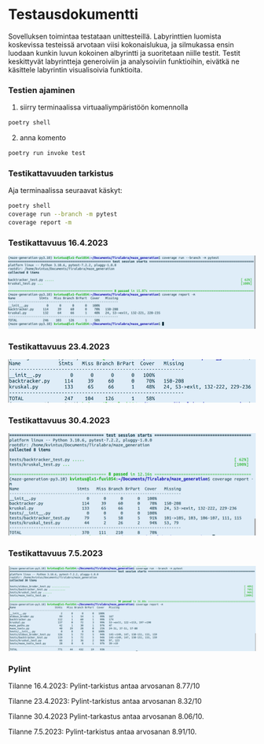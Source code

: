 # Testausdokumentti

Sovelluksen toimintaa testataan unittesteillä. Labyrinttien luomista koskevissa testeissä arvotaan viisi kokonaislukua, ja silmukassa ensin luodaan kunkin luvun kokoinen albyrintti ja suoritetaan niille testit. Testit keskittyvät labyrintteja generoiviin ja analysoiviin funktioihin, eivätkä ne käsittele labyrintin visualisoivia funktioita.

### Testien ajaminen

1. siirry terminaalissa virtuaaliympäristöön komennolla 
```bash
poetry shell
```
2. anna komento 
```bash
poetry run invoke test
```

### Testikattavuuden tarkistus

Aja terminaalissa seuraavat käskyt:
```bash
poetry shell
coverage run --branch -m pytest
coverage report -m
```



### Testikattavuus 16.4.2023
![Testikattavuus 16.4.2023](https://github.com/KatjaKvintus/maze_generation/blob/main/dokumentaatio/Kuvat/Testikattavuus%202023-04-6.png)


### Testikattavuus 23.4.2023

![](https://github.com/KatjaKvintus/maze_generation/blob/main/dokumentaatio/Kuvat/Testikattavuus%202023-04-23.png)


### Testikattavuus 30.4.2023

![](https://github.com/KatjaKvintus/maze_generation/blob/main/dokumentaatio/Kuvat/Testikattavuus%202023-04-30.png)


### Testikattavuus 7.5.2023

![](https://github.com/KatjaKvintus/maze_generation/blob/main/dokumentaatio/Kuvat/Testikattavuus%202023-05-07.png
)

### Pylint

Tilanne 16.4.2023:
Pylint-tarkistus antaa arvosanan 8.77/10

Tilanne 23.4.2023:
Pylint-tarkistus antaa arvosanan 8.32/10 

Tilanne 30.4.2023
Pylint-tarkastus antaa arvosanan 8.06/10.

Tilanne 7.5.2023:
Pylint-tarkistus antaa arvosanan 8.91/10.
